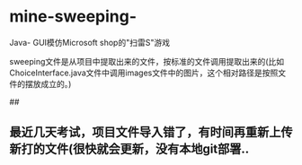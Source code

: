 # mine-sweeping-
Java- GUI模仿Microsoft shop的"扫雷S"游戏

sweeping文件是从项目中提取出来的文件，按标准的文件调用提取出来的(比如ChoiceInterface.java文件中调用images文件中的图片，这个相对路径是按照文件的摆放成立的。)

##<h2>最近几天考试，项目文件导入错了，有时间再重新上传新打的文件(很快就会更新，没有本地git部署..</h2>

